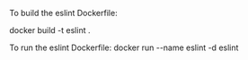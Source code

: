 To build the eslint Dockerfile:

 docker build -t eslint .

To run the eslint Dockerfile:
 docker run --name eslint -d eslint

